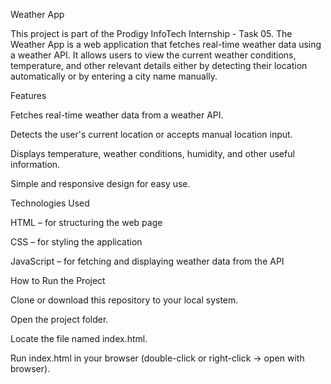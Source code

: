 Weather App

This project is part of the Prodigy InfoTech Internship - Task 05.
The Weather App is a web application that fetches real-time weather data using a weather API. It allows users to view the current weather conditions, temperature, and other relevant details either by detecting their location automatically or by entering a city name manually.

Features

Fetches real-time weather data from a weather API.

Detects the user's current location or accepts manual location input.

Displays temperature, weather conditions, humidity, and other useful information.

Simple and responsive design for easy use.

Technologies Used

HTML – for structuring the web page

CSS – for styling the application

JavaScript – for fetching and displaying weather data from the API

How to Run the Project

Clone or download this repository to your local system.

Open the project folder.

Locate the file named index.html.

Run index.html in your browser (double-click or right-click → open with browser).
